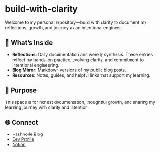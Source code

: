 # build-with-clarity

Welcome to my personal repository—build with clarity to document my reflections, growth, and journey as an intentional engineer.

## 📘 What’s Inside

- **Reflections**: Daily documentation and weekly synthesis. These entries reflect my hands-on practice, evolving clarity, and commitment to intentional engineering.
- **Blog Mirror**: Markdown versions of my public blog posts.
- **Resources**: Notes, guides, and helpful links that support my learning.
## 🎯 Purpose

This space is for honest documentation, thoughtful growth, and sharing my learning journey with clarity and intention.

## 🌐 Connect

- [Hashnode Blog](https://hashnode.com/@ramyakaruturi)
- [Dev Profile](https://dev.to/ramyakaruturi)
- [Notion](https://www.notion.so/Scaling-Myself-2404eceb2912805c9beccee5983fb984)
